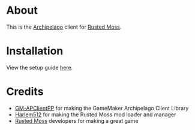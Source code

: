 # About
This is the [Archipelago](https://archipelago.gg/) client for [Rusted Moss](https://www.rustedmossgame.com/).

# Installation
View the setup guide [here](https://github.com/dgrossmann144/Archipelago/blob/main/worlds/rusted_moss/docs/setup_en.md).

# Credits
* [GM-APClientPP](https://github.com/black-sliver/gm-apclientpp) for making the GameMaker Archipelago Client Library
* [Harlem512](https://github.com/Harlem512/rm-mod-manager) for making the Rusted Moss mod loader and manager
* [Rusted Moss](https://www.rustedmossgame.com/) developers for making a great game
